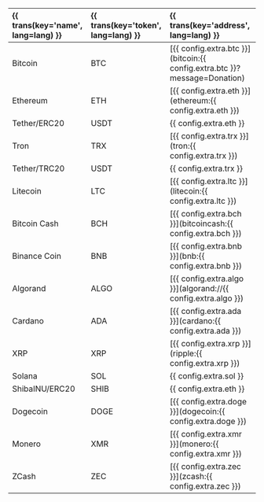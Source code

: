 <p id="crypto-table" />

{{ trans(key='name', lang=lang) }} | {{ trans(key='token', lang=lang) }} | {{ trans(key='address', lang=lang) }}
:-------------|:-----|:----------------------------------------------------------
Bitcoin       | BTC  | [{{ config.extra.btc }}](bitcoin:{{ config.extra.btc }}?message=Donation)
Ethereum      | ETH  | [{{ config.extra.eth }}](ethereum:{{ config.extra.eth }})
Tether/ERC20  | USDT | {{ config.extra.eth }}
Tron          | TRX  | [{{ config.extra.trx }}](tron:{{ config.extra.trx }})
Tether/TRC20  | USDT | {{ config.extra.trx }}
Litecoin      | LTC  | [{{ config.extra.ltc }}](litecoin:{{ config.extra.ltc }})
Bitcoin Cash  | BCH  | [{{ config.extra.bch }}](bitcoincash:{{ config.extra.bch }})
Binance Coin  | BNB  | [{{ config.extra.bnb }}](bnb:{{ config.extra.bnb }})
Algorand      | ALGO | [{{ config.extra.algo }}](algorand://{{ config.extra.algo }})
Cardano       | ADA  | [{{ config.extra.ada }}](cardano:{{ config.extra.ada }})
XRP           | XRP  | [{{ config.extra.xrp }}](ripple:{{ config.extra.xrp }})
Solana        | SOL  | {{ config.extra.sol }}
ShibaINU/ERC20| SHIB | {{ config.extra.eth }}
Dogecoin      | DOGE | [{{ config.extra.doge }}](dogecoin:{{ config.extra.doge }})
Monero        | XMR  | [{{ config.extra.xmr }}](monero:{{ config.extra.xmr }})
ZCash         | ZEC  | [{{ config.extra.zec }}](zcash:{{ config.extra.zec }})
